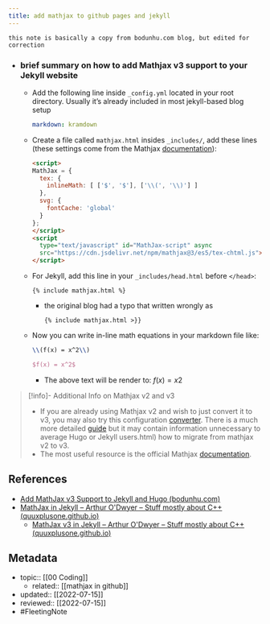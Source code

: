 ```yaml
---
title: add mathjax to github pages and jekyll
---
```


`this note is basically a copy from bodunhu.com blog, but edited for correction`


- ### brief summary on how to add Mathjax v3 support to your Jekyll website
	- Add the following line inside `_config.yml` located in your root directory. Usually it’s already included in most jekyll-based blog setup
		```yaml
		markdown: kramdown
		```
	- Create a file called `mathjax.html` insides `_includes/`, add these lines (these settings come from the Mathjax [documentation](https://docs.mathjax.org/en/latest/web/configuration.html)):
		```html
		<script>
		MathJax = {
		  tex: {
		    inlineMath: [ ['$', '$'], ['\\(', '\\)'] ]
		  },
		  svg: {
		    fontCache: 'global'
		  }
		};
		</script>
		<script
		  type="text/javascript" id="MathJax-script" async
		  src="https://cdn.jsdelivr.net/npm/mathjax@3/es5/tex-chtml.js">
		</script>
		```
	- For Jekyll, add this line in your `_includes/head.html` before `</head>`:
		```liquid
		{% include mathjax.html %}
		```
		- the original blog had a typo that written wrongly as 
			```liquid
			{% include mathjax.html >}}
			```
	- Now you can write in-line math equations in your markdown file like:
		```latex
		\\(f(x) = x^2\\)
		```
		```latex
		$f(x) = x^2$
		```
		- The above text will be render to: $f(x)=x2$

> [!info]- Additional Info on Mathjax v2 and v3
> - If you are already using Mathjax v2 and wish to just convert it to v3, you may also try this configuration [converter](https://mathjax.github.io/MathJax-demos-web/convert-configuration/convert-configuration.html). There is a much more detailed [guide](https://docs.mathjax.org/en/latest/upgrading/v2.html) but it may contain information unnecessary to average Hugo or Jekyll users.html) how to migrate from mathjax v2 to v3.
> - The most useful resource is the official Mathjax [documentation](https://docs.mathjax.org/en/latest/).

## References
- [Add MathJax v3 Support to Jekyll and Hugo (bodunhu.com)](https://www.bodunhu.com/blog/posts/add-mathjax-v3-support-to-jekyll-and-hugo/)
- [MathJax in Jekyll – Arthur O'Dwyer – Stuff mostly about C++ (quuxplusone.github.io)](https://quuxplusone.github.io/blog/2018/08/05/mathjax-in-jekyll/)
	- [MathJax v3 in Jekyll – Arthur O'Dwyer – Stuff mostly about C++ (quuxplusone.github.io)](https://quuxplusone.github.io/blog/2020/08/19/mathjax-v3-in-jekyll/)
## Metadata
- topic:: [[00 Coding]]
	- related:: [[mathjax in github]]
- updated:: [[2022-07-15]]
- reviewed:: [[2022-07-15]]
- #FleetingNote 
